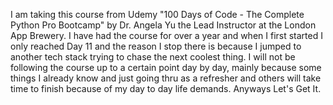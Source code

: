 I am taking this course from Udemy "100 Days of Code - The Complete Python Pro Bootcamp" by Dr. Angela Yu the Lead Instructor at the London App Brewery. I have had the course for over a year and when I first started I only reached Day 11 and the reason I stop there is because I jumped to another tech stack trying to chase the next coolest thing. I will not be following the course up to a certain point day by day, mainly because some things I already know and just going thru as a refresher and others will take time to finish because of my day to day life demands. Anyways Let's Get It.
